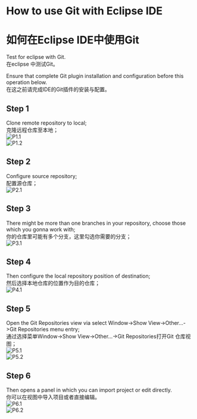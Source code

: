 # How to use Git with Eclipse IDE  
# 如何在Eclipse IDE中使用Git  
Test for eclipse with Git.  
在eclipse 中测试Git。  
  
Ensure that complete Git plugin installation and configuration before this operation below.  
在这之前请完成IDE的Git插件的安装与配置。  
## Step 1  
Clone remote repository to local;  
克隆远程仓库至本地；  
![P1.1](/images/1.1.png "1.1")  
![P1.2](/images/2.1.png "1.2") 
## Step 2  
Configure source repository;  
配置源仓库；  
![P2.1](/images/3.1.png "2.1")  
## Step 3  
There might be more than one branches in your repository, choose those which you gonna work with;  
你的仓库里可能有多个分支，这里勾选你需要的分支；  
![P3.1](/images/4.1.png "3.1")  
## Step 4  
Then configure the local repository position of destination;  
然后选择本地仓库的位置作为目的仓库；  
![P4.1](/images/5.1.png "4.1")  
## Step 5  
Open the Git Repositories view via select Window->Show View->Other...->Git Repositories menu entry;  
通过选择菜单Window->Show View->Other...->Git Repositories打开Git 仓库视图；  
![P5.1](/images/6.1.png "5.1")  
![P5.2](/images/7.1.png "5.2")  
## Step 6  
Then opens a panel in which you can import project or edit directly.  
你可以在视图中导入项目或者直接编辑。  
![P6.1](/images/8.1.png "6.1")  
![P6.2](/images/9.1.png "6.2")      